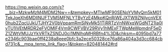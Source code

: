 https://mp.weixin.qq.com/s?__biz=MzkwMzM4MDM2Nw==&tempkey=MTIwMF90SENoYVMyQm5kM01TekJqeXh6MDllNlJFTVM5MFNLYTByYzE4MkpKQnRiWEJXTW9ZNjlycnVEX0hub2ZqcUJkUTJHY2V0bVppamRmSjNvMk51TjRRTzVnNWxqWGdNT21Ia0lvTU1lVEtMRDR2eFVOMlF4Vm9CWFVBV29RVy1hMExFTWpMeWpmdnF5eDZ1ZWtVMUJzYkVRTkZSNDJ0ci1MNlhqMHRBfn4%3D&chksm=4095bd7a77e2346c903bae0ff4238a8eee0bfc3a2ece50328ce76a86a404a3d3cc684cbd731c&__mpa_temp_link_flag=1&token=820481442#rd
